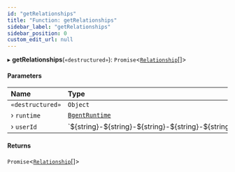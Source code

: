 ```yaml
---
id: "getRelationships"
title: "Function: getRelationships"
sidebar_label: "getRelationships"
sidebar_position: 0
custom_edit_url: null
---
```


▸ **getRelationships**(`«destructured»`): `Promise`\<[`Relationship`](../interfaces/Relationship.md)[]\>

#### Parameters

| Name | Type |
| :------ | :------ |
| `«destructured»` | `Object` |
| › `runtime` | [`BgentRuntime`](../classes/BgentRuntime.md) |
| › `userId` | \`$\{string}-$\{string}-$\{string}-$\{string}-$\{string}\` |

#### Returns

`Promise`\<[`Relationship`](../interfaces/Relationship.md)[]\>
